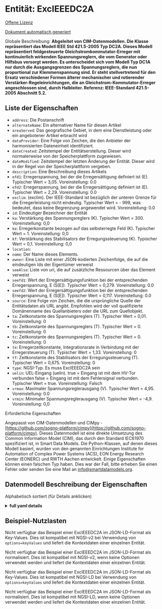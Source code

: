 Entität: ExcIEEEDC2A  
====================  
[Offene Lizenz](https://github.com/smart-data-models//dataModel.EnergyCIM/blob/master/ExcIEEEDC2A/LICENSE.md)  
[Dokument automatisch generiert](https://docs.google.com/presentation/d/e/2PACX-1vTs-Ng5dIAwkg91oTTUdt8ua7woBXhPnwavZ0FxgR8BsAI_Ek3C5q97Nd94HS8KhP-r_quD4H0fgyt3/pub?start=false&loop=false&delayms=3000#slide=id.gb715ace035_0_60)  
Globale Beschreibung: **Abgeleitet von CIM-Datenmodellen. Die Klasse repräsentiert das Modell IEEE Std 421.5-2005 Typ DC2A. Dieses Modell repräsentiert feldgesteuerte Gleichstromkommutator-Erreger mit kontinuierlich wirkenden Spannungsreglern, die vom Generator oder Hilfsbus versorgt werden.  Es unterscheidet sich vom Modell Typ DC1A nur durch die Ausgangsgrenzen des Spannungsreglers, die nun proportional zur Klemmenspannung sind. Er steht stellvertretend für den Ersatz verschiedener Formen älterer mechanischer und rotierender Verstärker-Regeleinrichtungen, die an Gleichstrom-Kommutator-Erreger angeschlossen sind, durch Halbleiter.  Referenz: IEEE-Standard 421.5-2005 Abschnitt 5.2.**  

## Liste der Eigenschaften  

- `address`: Die Postanschrift  - `alternateName`: Ein alternativer Name für diesen Artikel  - `areaServed`: Das geografische Gebiet, in dem eine Dienstleistung oder ein angebotener Artikel erbracht wird  - `dataProvider`: Eine Folge von Zeichen, die den Anbieter der harmonisierten Dateneinheit identifiziert.  - `dateCreated`: Zeitstempel der Entitätserstellung. Dieser wird normalerweise von der Speicherplattform zugewiesen.  - `dateModified`: Zeitstempel der letzten Änderung der Entität. Dieser wird in der Regel von der Speicherplattform vergeben.  - `description`: Eine Beschreibung dieses Artikels  - `efd1`: Erregerspannung, bei der die Erregersättigung definiert ist (E).  Typischer Wert = 3,05. Voreinstellung: 0.0  - `efd2`: Erregerspannung, bei der die Erregersättigung definiert ist (E).  Typischer Wert = 2,29. Voreinstellung: 0.0  - `exclim`: (exclim).  Der IEEE-Standard ist bezüglich der unteren Grenze für die Erregerleistung nicht eindeutig. Typischer Wert = - 999, was bedeutet, dass keine Begrenzung angewendet wird. Voreinstellung: 0.0  - `id`: Eindeutiger Bezeichner der Entität  - `ka`: Verstärkung des Spannungsreglers (K).  Typischer Wert = 300. Voreinstellung: 0,0  - `ke`: Erregerkonstante bezogen auf das selbsterregte Feld (K).  Typischer Wert = 1. Voreinstellung: 0,0  - `kf`: Verstärkung des Stabilisators der Erregungssteuerung (K).  Typischer Wert = 0,1. Voreinstellung: 0,0  - `location`:   - `name`: Der Name dieses Elements.  - `owner`: Eine Liste mit einer JSON-kodierten Zeichenfolge, die auf die eindeutigen Ids der Eigentümer verweist  - `seeAlso`: Liste von uri, die auf zusätzliche Ressourcen über das Element verweist  - `seefd1`: Wert der Erregersättigungsfunktion bei der entsprechenden Erregerspannung, E (S[E]).  Typischer Wert = 0,279. Voreinstellung: 0.0  - `seefd2`: Wert der Erregersättigungsfunktion bei der entsprechenden Erregerspannung, E (S[E]).  Typischer Wert = 0,117. Voreinstellung: 0.0  - `source`: Eine Folge von Zeichen, die die ursprüngliche Quelle der Entitätsdaten als URL angibt. Empfohlen wird der voll qualifizierte Domänenname des Quellanbieters oder die URL zum Quellobjekt.  - `ta`: Zeitkonstante des Spannungsreglers (T).  Typischer Wert = 0,01. Voreinstellung: 0  - `tb`: Zeitkonstante des Spannungsreglers (T).  Typischer Wert = 0. Voreinstellung: 0  - `tc`: Zeitkonstante des Spannungsreglers (T).  Typischer Wert = 0. Voreinstellung: 0  - `te`: Erregerzeitkonstante, Integrationsrate in Verbindung mit der Erregersteuerung (T).  Typischer Wert = 1,33. Voreinstellung: 0  - `tf`: Zeitkonstante des Stabilisators der Erregungssteuerung (T).  Typischer Wert = 0,675. Voreinstellung: 0  - `type`: NGSI-Typ. Es muss ExcIEEEDC2A sein  - `uelin`: UEL-Eingang (uelin). true = Eingang ist mit dem HV-Tor verbunden false = Eingang ist mit dem Fehlersignal verbunden. Typischer Wert = true. Voreinstellung: Falsch  - `vrmax`: Maximaler Spannungsreglerausgang (V).  Typischer Wert = 4,95. Voreinstellung: 0.0  - `vrmin`: Minimaler Spannungsreglerausgang (V).  Typischer Wert = -4,9. Voreinstellung: 0,0    
Erforderliche Eigenschaften  
Angepasst von CIM-Datenmodellen und CIMpy - [https://github.com/sogno-platform/cimpy](https://github.com/sogno-platform/cimpy). Dieses Datenmodell ist eine direkte Umsetzung des Common Information Model (CIM), das durch den Standard IEC61970 spezifiziert ist, in Smart Data Models. Die Python-Klassen, auf denen dieses Modell basiert, wurden von den genannten Einrichtungen Institute for Automation of Complex Power Systems (ACS), EON Energy Research Center (EONERC) und RWTH Aachen entwickelt. Einige Eigenschaften können einen falschen Typ haben. Dies war der Fall, bitte erheben Sie einen Fehler oder senden Sie eine Mail an info@smartdatamodels.org.  
## Datenmodell Beschreibung der Eigenschaften  
Alphabetisch sortiert (für Details anklicken)  
<details><summary><strong>full yaml details</strong></summary>    
```yaml  
ExcIEEEDC2A:    
  description: 'Adapted from CIM data models. The class represents IEEE Std 421.5-2005 type DC2A model. This model represents represent field-controlled dc commutator exciters with continuously acting voltage regulators having supplies obtained from the generator or auxiliary bus.  It differs from the Type DC1A model only in the voltage regulator output limits, which are now proportional to terminal voltage . It is representative of solid-state replacements for various forms of older mechanical and rotating amplifier regulating equipment connected to dc commutator exciters.  Reference: IEEE Standard 421.5-2005 Section 5.2.'    
  properties:    
    address:    
      description: 'The mailing address'    
      properties:    
        addressCountry:    
          description: 'Property. The country. For example, Spain. Model:''https://schema.org/addressCountry'''    
          type: string    
        addressLocality:    
          description: 'Property. The locality in which the street address is, and which is in the region. Model:''https://schema.org/addressLocality'''    
          type: string    
        addressRegion:    
          description: 'Property. The region in which the locality is, and which is in the country. Model:''https://schema.org/addressRegion'''    
          type: string    
        postOfficeBoxNumber:    
          description: 'Property. The post office box number for PO box addresses. For example, 03578. Model:''https://schema.org/postOfficeBoxNumber'''    
          type: string    
        postalCode:    
          description: 'Property. The postal code. For example, 24004. Model:''https://schema.org/https://schema.org/postalCode'''    
          type: string    
        streetAddress:    
          description: 'Property. The street address. Model:''https://schema.org/streetAddress'''    
          type: string    
      type: Property    
      x-ngsi:    
        model: https://schema.org/address    
    alternateName:    
      description: 'An alternative name for this item'    
      type: Property    
    areaServed:    
      description: 'The geographic area where a service or offered item is provided'    
      type: Property    
      x-ngsi:    
        model: https://schema.org/Text    
    dataProvider:    
      description: 'A sequence of characters identifying the provider of the harmonised data entity.'    
      type: Property    
    dateCreated:    
      description: 'Entity creation timestamp. This will usually be allocated by the storage platform.'    
      format: date-time    
      type: Property    
    dateModified:    
      description: 'Timestamp of the last modification of the entity. This will usually be allocated by the storage platform.'    
      format: date-time    
      type: Property    
    description:    
      description: 'A description of this item'    
      type: Property    
    efd1:    
      description: 'Exciter voltage at which exciter saturation is defined (E).  Typical Value = 3.05. Default: 0.0'    
      type: number    
      x-ngsi:    
        model: https://schema.org/Number    
    efd2:    
      description: 'Exciter voltage at which exciter saturation is defined (E).  Typical Value = 2.29. Default: 0.0'    
      type: number    
      x-ngsi:    
        model: https://schema.org/Number    
    exclim:    
      description: '(exclim).  IEEE standard is ambiguous about lower limit on exciter output. Typical Value = - 999  which means that there is no limit applied. Default: 0.0'    
      type: number    
      x-ngsi:    
        model: https://schema.org/Number    
    id:    
      anyOf: &excieeedc2a_-_properties_-_owner_-_items_-_anyof    
        - description: 'Property. Identifier format of any NGSI entity'    
          maxLength: 256    
          minLength: 1    
          pattern: ^[\w\-\.\{\}\$\+\*\[\]`|~^@!,:\\]+$    
          type: string    
        - description: 'Property. Identifier format of any NGSI entity'    
          format: uri    
          type: string    
      description: 'Unique identifier of the entity'    
      type: Property    
    ka:    
      description: 'Voltage regulator gain (K).  Typical Value = 300. Default: 0.0'    
      type: number    
      x-ngsi:    
        model: https://schema.org/Number    
    ke:    
      description: 'Exciter constant related to self-excited field (K).  Typical Value = 1. Default: 0.0'    
      type: number    
      x-ngsi:    
        model: https://schema.org/Number    
    kf:    
      description: 'Excitation control system stabilizer gain (K).  Typical Value = 0.1. Default: 0.0'    
      type: number    
      x-ngsi:    
        model: https://schema.org/Number    
    location:    
      $id: https://geojson.org/schema/Geometry.json    
      $schema: "http://json-schema.org/draft-07/schema#"    
      oneOf:    
        - properties:    
            bbox:    
              items:    
                type: number    
              minItems: 4    
              type: array    
            coordinates:    
              items:    
                type: number    
              minItems: 2    
              type: array    
            type:    
              enum:    
                - Point    
              type: string    
          required:    
            - type    
            - coordinates    
          title: 'GeoJSON Point'    
          type: object    
        - properties:    
            bbox:    
              items:    
                type: number    
              minItems: 4    
              type: array    
            coordinates:    
              items:    
                items:    
                  type: number    
                minItems: 2    
                type: array    
              minItems: 2    
              type: array    
            type:    
              enum:    
                - LineString    
              type: string    
          required:    
            - type    
            - coordinates    
          title: 'GeoJSON LineString'    
          type: object    
        - properties:    
            bbox:    
              items:    
                type: number    
              minItems: 4    
              type: array    
            coordinates:    
              items:    
                items:    
                  items:    
                    type: number    
                  minItems: 2    
                  type: array    
                minItems: 4    
                type: array    
              type: array    
            type:    
              enum:    
                - Polygon    
              type: string    
          required:    
            - type    
            - coordinates    
          title: 'GeoJSON Polygon'    
          type: object    
        - properties:    
            bbox:    
              items:    
                type: number    
              minItems: 4    
              type: array    
            coordinates:    
              items:    
                items:    
                  type: number    
                minItems: 2    
                type: array    
              type: array    
            type:    
              enum:    
                - MultiPoint    
              type: string    
          required:    
            - type    
            - coordinates    
          title: 'GeoJSON MultiPoint'    
          type: object    
        - properties:    
            bbox:    
              items:    
                type: number    
              minItems: 4    
              type: array    
            coordinates:    
              items:    
                items:    
                  items:    
                    type: number    
                  minItems: 2    
                  type: array    
                minItems: 2    
                type: array    
              type: array    
            type:    
              enum:    
                - MultiLineString    
              type: string    
          required:    
            - type    
            - coordinates    
          title: 'GeoJSON MultiLineString'    
          type: object    
        - properties:    
            bbox:    
              items:    
                type: number    
              minItems: 4    
              type: array    
            coordinates:    
              items:    
                items:    
                  items:    
                    items:    
                      type: number    
                    minItems: 2    
                    type: array    
                  minItems: 4    
                  type: array    
                type: array    
              type: array    
            type:    
              enum:    
                - MultiPolygon    
              type: string    
          required:    
            - type    
            - coordinates    
          title: 'GeoJSON MultiPolygon'    
          type: object    
      title: 'GeoJSON Geometry'    
    name:    
      description: 'The name of this item.'    
      type: Property    
    owner:    
      description: 'A List containing a JSON encoded sequence of characters referencing the unique Ids of the owner(s)'    
      items:    
        anyOf: *excieeedc2a_-_properties_-_owner_-_items_-_anyof    
        description: 'Property. Unique identifier of the entity'    
      type: Property    
    seeAlso:    
      description: 'list of uri pointing to additional resources about the item'    
      oneOf:    
        - items:    
            format: uri    
            type: string    
          minItems: 1    
          type: array    
        - format: uri    
          type: string    
      type: Property    
    seefd1:    
      description: 'Exciter saturation function value at the corresponding exciter voltage, E (S[E]).  Typical Value = 0.279. Default: 0.0'    
      type: number    
      x-ngsi:    
        model: https://schema.org/Number    
    seefd2:    
      description: 'Exciter saturation function value at the corresponding exciter voltage, E (S[E]).  Typical Value = 0.117. Default: 0.0'    
      type: number    
      x-ngsi:    
        model: https://schema.org/Number    
    source:    
      description: 'A sequence of characters giving the original source of the entity data as a URL. Recommended to be the fully qualified domain name of the source provider, or the URL to the source object.'    
      type: Property    
    ta:    
      description: 'Voltage regulator time constant (T).  Typical Value = 0.01. Default: 0'    
      type: number    
      x-ngsi:    
        model: https://schema.org/Number    
    tb:    
      description: 'Voltage regulator time constant (T).  Typical Value = 0. Default: 0'    
      type: number    
      x-ngsi:    
        model: https://schema.org/Number    
    tc:    
      description: 'Voltage regulator time constant (T).  Typical Value = 0. Default: 0'    
      type: number    
      x-ngsi:    
        model: https://schema.org/Number    
    te:    
      description: 'Exciter time constant, integration rate associated with exciter control (T).  Typical Value = 1.33. Default: 0'    
      type: number    
      x-ngsi:    
        model: https://schema.org/Number    
    tf:    
      description: 'Excitation control system stabilizer time constant (T).  Typical Value = 0.675. Default: 0'    
      type: number    
      x-ngsi:    
        model: https://schema.org/Number    
    type:    
      description: 'NGSI type. It has to be ExcIEEEDC2A'    
      enum:    
        - ExcIEEEDC2A    
      type: Property    
    uelin:    
      description: 'UEL input (uelin). true = input is connected to the HV gate false = input connects to the error signal. Typical Value = true. Default: False'    
      type: number    
      x-ngsi:    
        model: https://schema.org/Number    
    vrmax:    
      description: 'Maximum voltage regulator output (V).  Typical Value = 4.95. Default: 0.0'    
      type: number    
      x-ngsi:    
        model: https://schema.org/Number    
    vrmin:    
      description: 'Minimum voltage regulator output (V).  Typical Value = -4.9. Default: 0.0'    
      type: number    
      x-ngsi:    
        model: https://schema.org/Number    
  required: []    
  type: object    
```  
</details>    
## Beispiel-Nutzlasten  
Nicht verfügbar das Beispiel einer ExcIEEEDC2A im JSON-LD-Format als Key-Values. Dies ist kompatibel mit NGSI-v2 bei Verwendung von `options=keyValues` und liefert die Kontextdaten einer einzelnen Entität.  
Nicht verfügbar das Beispiel einer ExcIEEEDC2A im JSON-LD-Format als normalisiert. Dies ist kompatibel mit NGSI-v2, wenn keine Optionen verwendet werden und liefert die Kontextdaten einer einzelnen Entität.  
Nicht verfügbar das Beispiel einer ExcIEEEDC2A im JSON-LD-Format als Key-Values. Dies ist kompatibel mit NGSI-LD bei Verwendung von `options=keyValues` und liefert die Kontextdaten einer einzelnen Entität.  
Nicht verfügbar das Beispiel einer ExcIEEEDC2A im JSON-LD-Format als normalisiert. Dies ist kompatibel mit NGSI-LD, wenn keine Optionen verwendet werden und liefert die Kontextdaten einer einzelnen Entität.  
